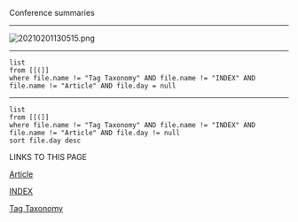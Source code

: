 
Conference summaries

---

  
  

![20210201130515.png](https://publish-01.obsidian.md/access/dfaa274ac11551c6243126bea0bf012c/Media/20210201130515.png)

  
  

---

```dataview
list
from [[(]] 
where file.name != "Tag Taxonomy" AND file.name != "INDEX" AND file.name != "Article" AND file.day = null
```

---

```dataview
list
from [[(]] 
where file.name != "Tag Taxonomy" AND file.name != "INDEX" AND file.name != "Article" AND file.day != null
sort file.day desc
```

LINKS TO THIS PAGE


[Article](https://publish.obsidian.md/bryan-jenks/Templates/Inputs/Article)

[INDEX](https://publish.obsidian.md/bryan-jenks/Z/INDEX)

[Tag Taxonomy](https://publish.obsidian.md/bryan-jenks/Z/Tag+Taxonomy)